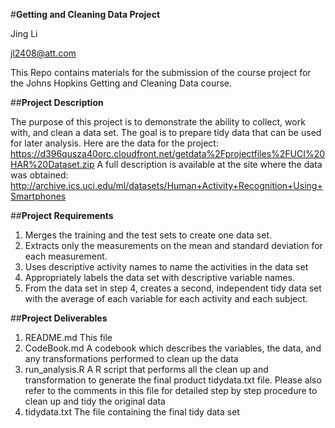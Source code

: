 #**Getting and Cleaning Data Project**

Jing Li

jl2408@att.com

This Repo contains materials for the submission of the course project for the Johns Hopkins Getting and Cleaning Data course.

##**Project Description**

The purpose of this project is to demonstrate the ability to collect, work with, and clean a data set. The goal is to prepare tidy data that can be used for later analysis.
Here are the data for the project:
https://d396qusza40orc.cloudfront.net/getdata%2Fprojectfiles%2FUCI%20HAR%20Dataset.zip
A full description is available at the site where the data was obtained:
http://archive.ics.uci.edu/ml/datasets/Human+Activity+Recognition+Using+Smartphones

##**Project Requirements**

1. Merges the training and the test sets to create one data set.
2. Extracts only the measurements on the mean and standard deviation for each measurement.
3. Uses descriptive activity names to name the activities in the data set
4. Appropriately labels the data set with descriptive variable names.
5. From the data set in step 4, creates a second, independent tidy data set with the average of each variable for each activity and each subject.

##**Project Deliverables**

1. README.md
	This file
2. CodeBook.md
	A codebook which describes the variables, the data, and any transformations performed to clean up the data
3. run_analysis.R
	A R script that performs all the clean up and transformation to generate the final product tidydata.txt file. Please also refer to the comments in this file for detailed step by step procedure to clean up and tidy the original data
4. tidydata.txt
	The file containing the final tidy data set

